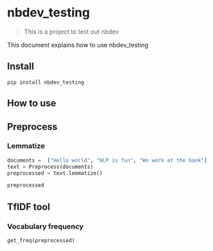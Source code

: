 # nbdev_testing
> This is a project to test out nbdev


This document explains how to use nbdev_testing

## Install

`pip install nbdev_testing`

## How to use

## Preprocess

### Lemmatize

```python
documents =  ["Hello world", "NLP is fun", "We work at the bank"]
text = Preprocess(documents)
preprocessed = text.lemmatize()
```

```python
preprocessed
```

## TfIDF tool

### Vocabulary frequency

```python
get_freq(preprocessed)
```
